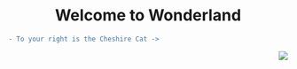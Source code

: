 <h1 align="center"> Welcome to Wonderland </h1>

```diff
- To your right is the Cheshire Cat ->
```

<a href="/K381/cheshire/Cheshire.jpg">
  <img align="right" src="https://www.alice-in-wonderland.net/wp-content/uploads/cheshire-cat-4.jpg">
</a>
